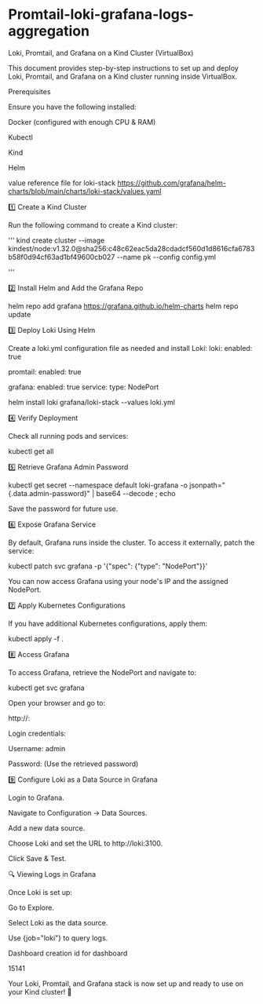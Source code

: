 # Promtail-loki-grafana-logs-aggregation
Loki, Promtail, and Grafana on a Kind Cluster (VirtualBox)

This document provides step-by-step instructions to set up and deploy Loki, Promtail, and Grafana on a Kind cluster running inside VirtualBox.

Prerequisites

Ensure you have the following installed:

Docker (configured with enough CPU & RAM)

Kubectl

Kind

Helm

value reference file for loki-stack
https://github.com/grafana/helm-charts/blob/main/charts/loki-stack/values.yaml


1️⃣ Create a Kind Cluster

Run the following command to create a Kind cluster:

'''
kind create cluster --image kindest/node:v1.32.0@sha256:c48c62eac5da28cdadcf560d1d8616cfa6783b58f0d94cf63ad1bf49600cb027 --name pk --config config.yml

'''

2️⃣ Install Helm and Add the Grafana Repo

helm repo add grafana https://grafana.github.io/helm-charts
helm repo update

3️⃣ Deploy Loki Using Helm

Create a loki.yml configuration file as needed and install Loki:
loki:
  enabled: true

promtail:
  enabled: true

grafana:
  enabled: true
  service:
    type: NodePort

helm install loki grafana/loki-stack --values loki.yml

4️⃣ Verify Deployment

Check all running pods and services:

kubectl get all

5️⃣ Retrieve Grafana Admin Password

kubectl get secret --namespace default loki-grafana -o jsonpath="{.data.admin-password}" | base64 --decode ; echo

Save the password for future use.

6️⃣ Expose Grafana Service

By default, Grafana runs inside the cluster. To access it externally, patch the service:

kubectl patch svc grafana -p '{"spec": {"type": "NodePort"}}'

You can now access Grafana using your node's IP and the assigned NodePort.

7️⃣ Apply Kubernetes Configurations

If you have additional Kubernetes configurations, apply them:

kubectl apply -f .

8️⃣ Access Grafana

To access Grafana, retrieve the NodePort and navigate to:

kubectl get svc grafana

Open your browser and go to:

http://<node-ip>:<grafana-nodeport>

Login credentials:

Username: admin

Password: (Use the retrieved password)

9️⃣ Configure Loki as a Data Source in Grafana

Login to Grafana.

Navigate to Configuration → Data Sources.

Add a new data source.

Choose Loki and set the URL to http://loki:3100.

Click Save & Test.

🔍 Viewing Logs in Grafana

Once Loki is set up:

Go to Explore.

Select Loki as the data source.

Use {job="loki"} to query logs.

Dashboard creation
id for dashboard

15141

Your Loki, Promtail, and Grafana stack is now set up and ready to use on your Kind cluster! 🚀

